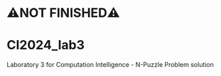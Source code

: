 # ⚠️NOT FINISHED⚠️
# CI2024_lab3
Laboratory 3 for Computation Intelligence - N-Puzzle Problem solution
